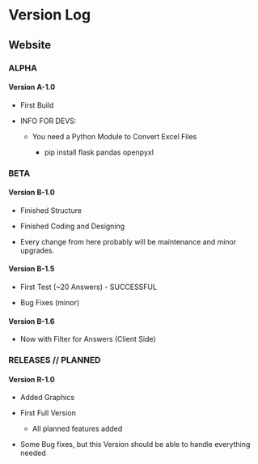 # Version Log

## Website

### ALPHA

#### Version A-1.0

+ First Build

+ INFO FOR DEVS:

  + You need a Python Module to Convert Excel Files

    + pip install flask pandas openpyxl

### BETA

#### Version B-1.0

+ Finished Structure

+ Finished Coding and Designing

+ Every change from here probably will be maintenance and minor upgrades.

#### Version B-1.5

+ First Test (~20 Answers) - SUCCESSFUL

+ Bug Fixes (minor)

#### Version B-1.6

+ Now with Filter for Answers (Client Side)

### RELEASES // PLANNED

#### Version R-1.0

+ Added Graphics

+ First Full Version

  + All planned features added

+ Some Bug fixes, but this Version should be able to handle everything needed
